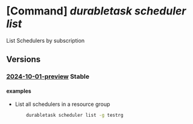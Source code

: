 # [Command] _durabletask scheduler list_

List Schedulers by subscription

## Versions

### [2024-10-01-preview](/Resources/mgmt-plane/L3N1YnNjcmlwdGlvbnMve30vcHJvdmlkZXJzL21pY3Jvc29mdC5kdXJhYmxldGFzay9zY2hlZHVsZXJz/2024-10-01-preview.xml) **Stable**

<!-- mgmt-plane /subscriptions/{}/providers/microsoft.durabletask/schedulers 2024-10-01-preview -->
<!-- mgmt-plane /subscriptions/{}/resourcegroups/{}/providers/microsoft.durabletask/schedulers 2024-10-01-preview -->

#### examples

- List all schedulers in a resource group
    ```bash
        durabletask scheduler list -g testrg
    ```
